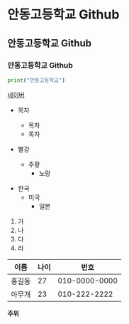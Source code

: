 # 안동고등학교 Github
## 안동고등학교 Github
### 안동고등학교 Github


```python
print("안동고등학교")
```
[네이버](www.naver.com)

* 목차
  * 목차
   * 목차

* 빨강
  * 주황 
    * 노랑

- 한국
  - 미국
    - 일본

1. 가
2. 나
3. 다
4. 라

이름 | 나이 | 번호
---|---|---|
홍길동|27|010-0000-0000
아무개|23|010-222-2222

**주위**
